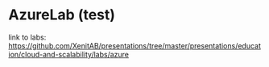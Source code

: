 # AzureLab (test)

link to labs:
https://github.com/XenitAB/presentations/tree/master/presentations/education/cloud-and-scalability/labs/azure